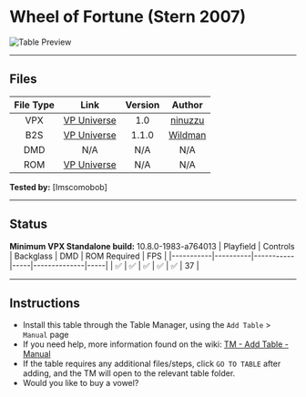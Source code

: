 ﻿# Wheel of Fortune (Stern 2007)

![Table Preview](../../images/vpx_wof-preview.jpg)

---

## Files
| File Type | Link | Version | Author |
|:---------:|:----:|:-------:|:------:|
| VPX | [VP Universe](https://vpuniverse.com/files/file/5501-wheel-of-fortune-stern-2007/) | 1.0 | [ninuzzu](https://vpuniverse.com/profile/5530-ninuzzu/) |
| B2S | [VP Universe](https://vpuniverse.com/files/file/2434-wheel-of-fortune-stern-2007/) | 1.1.0 | [Wildman](https://vpuniverse.com/profile/5-wildman/) |
| DMD | N/A | N/A | N/A |
| ROM | [VP Universe](https://vpuniverse.com/files/file/3291-wheel-of-fortune-v50/) | N/A | N/A |

**Tested by:** [Imscomobob]

---

## Status 
**Minimum VPX Standalone build:** 10.8.0-1983-a764013
| Playfield | Controls | Backglass | DMD | ROM Required | FPS | 
|-----------|----------|-----------|-----|--------------|-----|
| :white_check_mark: | :white_check_mark: | :white_check_mark: | :white_check_mark: | :white_check_mark: | 37 |

---

## Instructions

- Install this table through the Table Manager, using the `Add Table` > `Manual` page
- If you need help, more information found on the wiki: [TM - Add Table - Manual](https://github.com/LegendsUnchained/vpx-standalone-alp4k/wiki/%5B04%5D-%F0%9F%A7%A1-TM-%E2%80%90-Other-Features#add-table---manual)
- If the table requires any additional files/steps, click `GO TO TABLE` after adding, and the TM will open to the relevant table folder.
- Would you like to buy a vowel?

